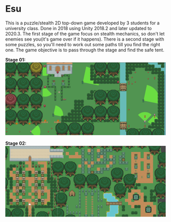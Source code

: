 # Esu
This is a puzzle/stealth 2D top-down game developed by 3 students for a university class. Done in 2018 using Unity 2018.2 and later updated to 2020.3. The first stage of the game focus on stealth mechanics, so don't let enemies see you(it's game over if it happens). There is a second stage with some puzzles, so you'll need to work out some paths till you find the right one. The game objective is to pass through the stage and find the safe tent.

**Stage 01:** ![init](Images/stage01.png)

**Stage 02:** ![boss](Images/stage02.png)

